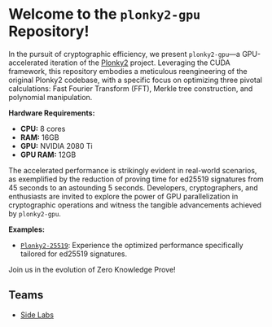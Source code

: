 
# Welcome to the `plonky2-gpu` Repository!

In the pursuit of cryptographic efficiency, we present `plonky2-gpu`—a GPU-accelerated iteration of the [Plonky2](https://github.com/0xPolygonZero/plonky2) project. Leveraging the CUDA framework, this repository embodies a meticulous reengineering of the original Plonky2 codebase, with a specific focus on optimizing three pivotal calculations: Fast Fourier Transform (FFT), Merkle tree construction, and polynomial manipulation.

**Hardware Requirements:**
- **CPU:** 8 cores
- **RAM:** 16GB
- **GPU:** NVIDIA 2080 Ti
- **GPU RAM:** 12GB

The accelerated performance is strikingly evident in real-world scenarios, as exemplified by the reduction of proving time for ed25519 signatures from 45 seconds to an astounding 5 seconds. Developers, cryptographers, and enthusiasts are invited to explore the power of GPU parallelization in cryptographic operations and witness the tangible advancements achieved by `plonky2-gpu`. 

**Examples:**
- [`Plonky2-25519`](https://github.com/sideprotocol/plonky2-ed25519): Experience the optimized performance specifically tailored for ed25519 signatures. 

Join us in the evolution of Zero Knowledge Prove!

## Teams 

 - [Side Labs](https://www.side.one)
